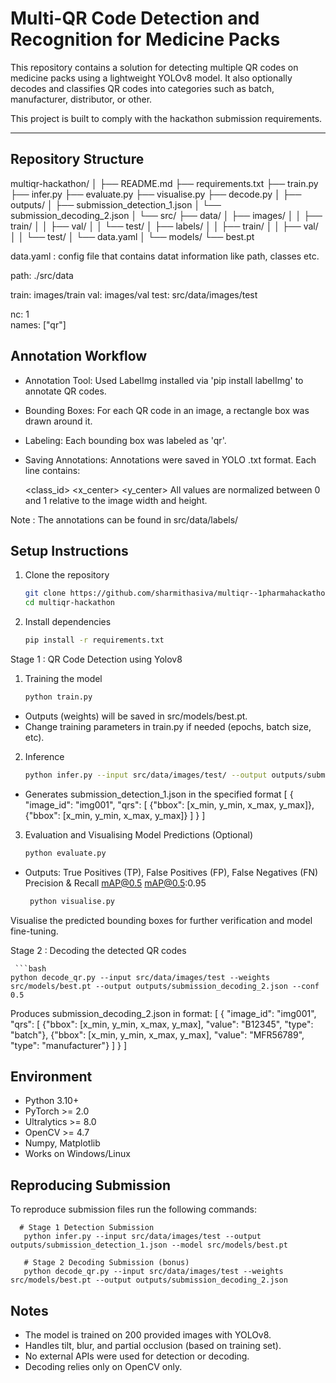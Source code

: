 # Multi-QR Code Detection and Recognition for Medicine Packs

This repository contains a solution for detecting multiple QR codes on medicine packs using a lightweight YOLOv8 model. It also optionally decodes and classifies QR codes into categories such as batch, manufacturer, distributor, or other.

This project is built to comply with the hackathon submission requirements.

---

## Repository Structure
multiqr-hackathon/
│
├── README.md
├── requirements.txt
├── train.py
├── infer.py
├── evaluate.py
├── visualise.py
├── decode.py
│
├── outputs/
│   ├── submission_detection_1.json
│   └── submission_decoding_2.json
│
└── src/
    ├── data/
    │   ├── images/
    │   │   ├── train/
    │   │   ├── val/
    │   │   └── test/
    │   ├── labels/
    │   │   ├── train/
    │   │   ├── val/
    │   │   └── test/
    │   └── data.yaml
    │
    └── models/
        └── best.pt



data.yaml : config file that contains datat information like path, classes etc.

path: ./src/data   

train: images/train
val: images/val
test: src/data/images/test

nc: 1   
names: ["qr"]


## Annotation Workflow

- Annotation Tool: Used LabelImg installed via 'pip install labelImg' to annotate QR codes.

- Bounding Boxes: For each QR code in an image, a rectangle box was drawn around it.

- Labeling: Each bounding box was labeled as 'qr'.

- Saving Annotations: Annotations were saved in YOLO .txt format. Each line contains:

  <class_id> <x_center> <y_center> <width> <height>
   All values are normalized between 0 and 1 relative to the image width and height.

Note :  The annotations can be found in src/data/labels/

## Setup Instructions

1. Clone the repository
   ```bash
   git clone https://github.com/sharmithasiva/multiqr--1pharmahackathon.git
   cd multiqr-hackathon

2. Install dependencies
   ```bash
   pip install -r requirements.txt

Stage 1 : QR Code Detection using Yolov8

1. Training the model
   ```bash
   python train.py
- Outputs (weights) will be saved in src/models/best.pt.
- Change training parameters in train.py if needed (epochs, batch size, etc).

2. Inference
   ```bash
   python infer.py --input src/data/images/test/ --output outputs/submission_detection_1.json --model src/models/best.pt --conf 0.5
- Generates submission_detection_1.json in the specified format
  [
  {
    "image_id": "img001",
    "qrs": [
      {"bbox": [x_min, y_min, x_max, y_max]},
      {"bbox": [x_min, y_min, x_max, y_max]}
    ]
  }
]

3. Evaluation and Visualising Model Predictions (Optional)
   ```bash
   python evaluate.py
- Outputs:
  True Positives (TP), False Positives (FP), False Negatives (FN)
  Precision & Recall
  mAP@0.5
  mAP@0.5:0.95

  ```bash
   python visualise.py
Visualise the predicted bounding boxes for further verification and model fine-tuning.

Stage 2 :  Decoding the detected QR codes

     ```bash
    python decode_qr.py --input src/data/images/test --weights src/models/best.pt --output outputs/submission_decoding_2.json --conf 0.5

Produces submission_decoding_2.json in format:
[
  {
    "image_id": "img001",
    "qrs": [
      {"bbox": [x_min, y_min, x_max, y_max], "value": "B12345", "type": "batch"},
      {"bbox": [x_min, y_min, x_max, y_max], "value": "MFR56789", "type": "manufacturer"}
    ]
  }
]

## Environment
- Python 3.10+
- PyTorch >= 2.0
- Ultralytics >= 8.0
- OpenCV >= 4.7
- Numpy, Matplotlib
- Works on Windows/Linux

## Reproducing Submission

To reproduce submission files run the following commands:

      # Stage 1 Detection Submission
       python infer.py --input src/data/images/test --output outputs/submission_detection_1.json --model src/models/best.pt

       # Stage 2 Decoding Submission (bonus)
       python decode_qr.py --input src/data/images/test --weights src/models/best.pt --output outputs/submission_decoding_2.json


## Notes
- The model is trained on 200 provided images with YOLOv8.
- Handles tilt, blur, and partial occlusion (based on training set).
- No external APIs were used for detection or decoding.
- Decoding relies only on OpenCV only.






   

